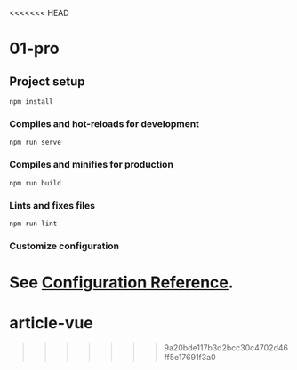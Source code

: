 <<<<<<< HEAD
# 01-pro

## Project setup
```
npm install
```

### Compiles and hot-reloads for development
```
npm run serve
```

### Compiles and minifies for production
```
npm run build
```

### Lints and fixes files
```
npm run lint
```

### Customize configuration
See [Configuration Reference](https://cli.vuejs.org/config/).
=======
# article-vue
>>>>>>> 9a20bde117b3d2bcc30c4702d46ff5e17691f3a0
